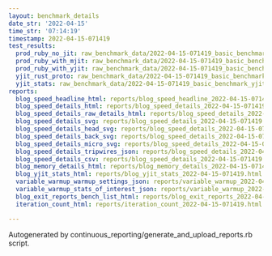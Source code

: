 ```yaml
---
layout: benchmark_details
date_str: '2022-04-15'
time_str: '07:14:19'
timestamp: 2022-04-15-071419
test_results:
  prod_ruby_no_jit: raw_benchmark_data/2022-04-15-071419_basic_benchmark_prod_ruby_no_jit.json
  prod_ruby_with_mjit: raw_benchmark_data/2022-04-15-071419_basic_benchmark_prod_ruby_with_mjit.json
  prod_ruby_with_yjit: raw_benchmark_data/2022-04-15-071419_basic_benchmark_prod_ruby_with_yjit.json
  yjit_rust_proto: raw_benchmark_data/2022-04-15-071419_basic_benchmark_yjit_rust_proto.json
  yjit_stats: raw_benchmark_data/2022-04-15-071419_basic_benchmark_yjit_stats.json
reports:
  blog_speed_headline_html: reports/blog_speed_headline_2022-04-15-071419.html
  blog_speed_details_html: reports/blog_speed_details_2022-04-15-071419.html
  blog_speed_details_raw_details_html: reports/blog_speed_details_2022-04-15-071419.raw_details.html
  blog_speed_details_svg: reports/blog_speed_details_2022-04-15-071419.svg
  blog_speed_details_head_svg: reports/blog_speed_details_2022-04-15-071419.head.svg
  blog_speed_details_back_svg: reports/blog_speed_details_2022-04-15-071419.back.svg
  blog_speed_details_micro_svg: reports/blog_speed_details_2022-04-15-071419.micro.svg
  blog_speed_details_tripwires_json: reports/blog_speed_details_2022-04-15-071419.tripwires.json
  blog_speed_details_csv: reports/blog_speed_details_2022-04-15-071419.csv
  blog_memory_details_html: reports/blog_memory_details_2022-04-15-071419.html
  blog_yjit_stats_html: reports/blog_yjit_stats_2022-04-15-071419.html
  variable_warmup_warmup_settings_json: reports/variable_warmup_2022-04-15-071419.warmup_settings.json
  variable_warmup_stats_of_interest_json: reports/variable_warmup_2022-04-15-071419.stats_of_interest.json
  blog_exit_reports_bench_list_html: reports/blog_exit_reports_2022-04-15-071419.bench_list.html
  iteration_count_html: reports/iteration_count_2022-04-15-071419.html

---
```

Autogenerated by continuous_reporting/generate_and_upload_reports.rb script.
